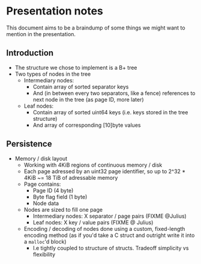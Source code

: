 # Presentation notes

This document aims to be a braindump of some things we might want to mention in
the presentation.

## Introduction

- The structure we chose to implement is a B+ tree
- Two types of nodes in the tree
  - Intermediary nodes:
    - Contain array of sorted separator keys
    - And (in between every two separators, like a fence) references to next
      node in the tree (as page ID, more later)
  - Leaf nodes:
    - Contain array of sorted uint64 keys (i.e. keys stored in the tree structure)
    - And array of corresponding [10]byte values

## Persistence

- Memory / disk layout
  - Working with 4KiB regions of continuous memory / disk
  - Each page adressed by an uint32 page identifier, so up to 2^32 * 4KiB ~= 18
    TiB of adressable memory
  - Page contains:
    - Page ID (4 byte)
    - Byte flag field (1 byte)
    - Node data
  - Nodes are sized to fill one page
    - Intermediary nodes: X separator / page pairs (FIXME @Julius)
    - Leaf nodes: X key / value pairs (FIXME @ Julius)
  - Encoding / decoding of nodes done using a custom, fixed-length encoding
    method (as if you'd take a C struct and outright write it into a `malloc`'d
    block)
    - I.e tightly coupled to structure of structs. Tradeoff simplicity vs flexibility

## 
